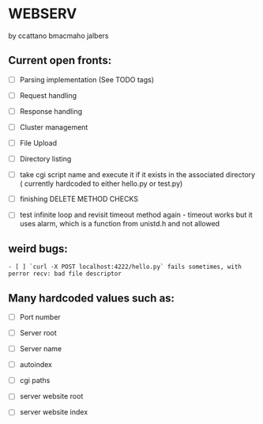 # WEBSERV
 by ccattano bmacmaho jalbers

## Current open fronts:
- [ ] Parsing implementation (See TODO tags)
- [ ] Request handling

- [ ] Response handling
- [ ] Cluster management

- [ ] File Upload 
- [ ] Directory listing
- [ ] take cgi script name and execute it if it exists in the associated directory ( currently hardcoded to either hello.py or test.py)
- [ ] finishing DELETE METHOD CHECKS
- [ ] test infinite loop and revisit timeout method again 
        - timeout works but it uses alarm, which is a function from unistd.h and not allowed
## weird bugs:
    - [ ] `curl -X POST localhost:4222/hello.py` fails sometimes, with perror recv: bad file descriptor
    

## Many hardcoded values such as:
- [ ] Port number
- [ ] Server root
- [ ] Server name
- [ ] autoindex
- [ ] cgi paths
- [ ] server website root
- [ ] server website index

